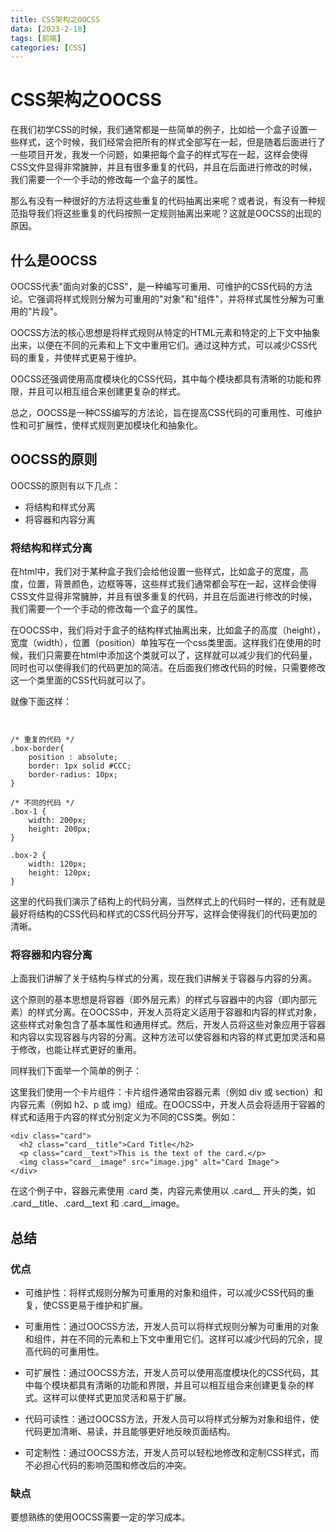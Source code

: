 ```yaml
---
title: CSS架构之OOCSS
data: [2023-2-18]
tags: [前端]
categories: [CSS]
---
```

# CSS架构之OOCSS

在我们初学CSS的时候，我们通常都是一些简单的例子，比如给一个盒子设置一些样式，这个时候，我们经常会把所有的样式全部写在一起，但是随着后面进行了一些项目开发，我发一个问题，如果把每个盒子的样式写在一起，这样会使得CSS文件显得非常臃肿，并且有很多重复的代码，并且在后面进行修改的时候，我们需要一个一个手动的修改每一个盒子的属性。

那么有没有一种很好的方法将这些重复的代码抽离出来呢？或者说，有没有一种规范指导我们将这些重复的代码按照一定规则抽离出来呢？这就是OOCSS的出现的原因。

## 什么是OOCSS

OOCSS代表"面向对象的CSS"，是一种编写可重用、可维护的CSS代码的方法论。它强调将样式规则分解为可重用的"对象"和"组件"，并将样式属性分解为可重用的"片段"。

OOCSS方法的核心思想是将样式规则从特定的HTML元素和特定的上下文中抽象出来，以便在不同的元素和上下文中重用它们。通过这种方式，可以减少CSS代码的重复，并使样式更易于维护。

OOCSS还强调使用高度模块化的CSS代码，其中每个模块都具有清晰的功能和界限，并且可以相互组合来创建更复杂的样式。

总之，OOCSS是一种CSS编写的方法论，旨在提高CSS代码的可重用性、可维护性和可扩展性，使样式规则更加模块化和抽象化。

## OOCSS的原则

OOCSS的原则有以下几点：

- 将结构和样式分离
- 将容器和内容分离

### 将结构和样式分离

在html中，我们对于某种盒子我们会给他设置一些样式，比如盒子的宽度，高度，位置，背景颜色，边框等等，这些样式我们通常都会写在一起，这样会使得CSS文件显得非常臃肿，并且有很多重复的代码，并且在后面进行修改的时候，我们需要一个一个手动的修改每一个盒子的属性。

在OOCSS中，我们将对于盒子的结构样式抽离出来，比如盒子的高度（height），宽度（width），位置（position）单独写在一个css类里面。这样我们在使用的时候，我们只需要在html中添加这个类就可以了，这样就可以减少我们的代码量，同时也可以使得我们的代码更加的简洁。在后面我们修改代码的时候，只需要修改这一个类里面的CSS代码就可以了。

就像下面这样：

```


/* 重复的代码 */
.box-border{
    position : absolute;
    border: 1px solid #CCC;
    border-radius: 10px;
}

/* 不同的代码 */
.box-1 {
    width: 200px;
    height: 200px;
}

.box-2 {
    width: 120px;
    height: 120px;
}
```

这里的代码我们演示了结构上的代码分离，当然样式上的代码时一样的，还有就是最好将结构的CSS代码和样式的CSS代码分开写，这样会使得我们的代码更加的清晰。

### 将容器和内容分离

上面我们讲解了关于结构与样式的分离，现在我们讲解关于容器与内容的分离。

这个原则的基本思想是将容器（即外层元素）的样式与容器中的内容（即内部元素）的样式分离。在OOCSS中，开发人员将定义适用于容器和内容的样式对象，这些样式对象包含了基本属性和通用样式。然后，开发人员将这些对象应用于容器和内容以实现容器与内容的分离。这种方法可以使容器和内容的样式更加灵活和易于修改，也能让样式更好的重用。

同样我们下面举一个简单的例子：

这里我们使用一个卡片组件：卡片组件通常由容器元素（例如 div 或 section）和内容元素（例如 h2、p 或 img）组成。在OOCSS中，开发人员会将适用于容器的样式和适用于内容的样式分别定义为不同的CSS类。例如：

```
<div class="card">
  <h2 class="card__title">Card Title</h2>
  <p class="card__text">This is the text of the card.</p>
  <img class="card__image" src="image.jpg" alt="Card Image">
</div>
```

在这个例子中，容器元素使用 .card 类，内容元素使用以 .card__ 开头的类，如 .card__title、.card__text 和 .card__image。

## 总结

### 优点

- 可维护性：将样式规则分解为可重用的对象和组件，可以减少CSS代码的重复，使CSS更易于维护和扩展。

- 可重用性：通过OOCSS方法，开发人员可以将样式规则分解为可重用的对象和组件，并在不同的元素和上下文中重用它们。这样可以减少代码的冗余，提高代码的可重用性。

- 可扩展性：通过OOCSS方法，开发人员可以使用高度模块化的CSS代码，其中每个模块都具有清晰的功能和界限，并且可以相互组合来创建更复杂的样式。这样可以使样式更加灵活和易于扩展。

- 代码可读性：通过OOCSS方法，开发人员可以将样式分解为对象和组件，使代码更加清晰、易读，并且能够更好地反映页面结构。

- 可定制性：通过OOCSS方法，开发人员可以轻松地修改和定制CSS样式，而不必担心代码的影响范围和修改后的冲突。

### 缺点

要想熟练的使用OOCSS需要一定的学习成本。